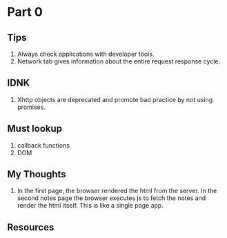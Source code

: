 # Part 0

## Tips

1. Always check applications with developer tools.
2. Network tab gives information about the entire request response cycle.

## IDNK

1. Xhttp objects are deprecated and promote bad practice by not using promises.

## Must lookup

1. callback functions
2. DOM

## My Thoughts

1. In the first page, the browser rendered the html from the server. In the second notes page the browser executes js to fetch the notes and render the html itself. This is like a single page app.

## Resources
